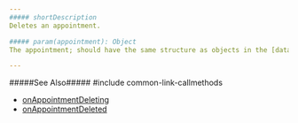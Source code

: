 ```yaml
---
##### shortDescription
Deletes an appointment.

##### param(appointment): Object
The appointment; should have the same structure as objects in the [dataSource](/api-reference/10%20UI%20Widgets/dxScheduler/1%20Configuration/dataSource.md '/Documentation/ApiReference/UI_Widgets/dxScheduler/Configuration/#dataSource').

---
```

#####See Also#####
#include common-link-callmethods
- [onAppointmentDeleting](/api-reference/10%20UI%20Widgets/dxScheduler/1%20Configuration/onAppointmentDeleting.md '/Documentation/ApiReference/UI_Widgets/dxScheduler/Configuration/#onAppointmentDeleting')
- [onAppointmentDeleted](/api-reference/10%20UI%20Widgets/dxScheduler/1%20Configuration/onAppointmentDeleted.md '/Documentation/ApiReference/UI_Widgets/dxScheduler/Configuration/#onAppointmentDeleted')